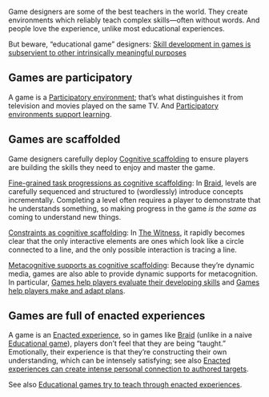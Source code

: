 Game designers are some of the best teachers in the world. They create environments which reliably teach complex skills—often without words. And people love the experience, unlike most educational experiences.

But beware, “educational game” designers: [Skill development in games is subservient to other intrinsically meaningful purposes](https://notes.andymatuschak.org/zeb2g4GbLPhXGKZavqQ7v7iuqe5B8jGhnFKw)

## Games are participatory

A game is a [Participatory environment](https://notes.andymatuschak.org/z63gaUtZqb9mMUKRf85UhtEFPMgBBJbqvT2r8); that’s what distinguishes it from television and movies played on the same TV. And [Participatory environments support learning](https://notes.andymatuschak.org/z56HX9kF6fRMoRQfT6VhZN9ehnrrLDAq8FEFP).

## Games are scaffolded

Game designers carefully deploy [Cognitive scaffolding](https://notes.andymatuschak.org/z8ZWYXFwXV38qiCgRx7zf2ySy9WCxWvcizNVr) to ensure players are building the skills they need to enjoy and master the game.

[Fine-grained task progressions as cognitive scaffolding](https://notes.andymatuschak.org/z2qBbdZidZNjbpdggRbmgeUeVf2H7aCevSYvE): In [Braid](https://notes.andymatuschak.org/z2VMiTLJCUhbtxyWXwBxevCtdzJyoHpptHoH), levels are carefully sequenced and structured to (wordlessly) introduce concepts incrementally. Completing a level often requires a player to demonstrate that he understands something, so making progress in the game _is the same as_ coming to understand new things.

[Constraints as cognitive scaffolding](https://notes.andymatuschak.org/z8DyCwRiC8HT89mMvtBjwcGVs5ucHPHcrScch): In [The Witness](https://notes.andymatuschak.org/z2Q4eFBLaAoWMVbESssWpXpkPXCAEorwM1hd), it rapidly becomes clear that the only interactive elements are ones which look like a circle connected to a line, and the only possible interaction is tracing a line.

[Metacognitive supports as cognitive scaffolding](https://notes.andymatuschak.org/z4qFtxPZi21DKoLruHcmsocee1YnZy9JMArb6): Because they’re dynamic media, games are also able to provide dynamic supports for metacognition. In particular, [Games help players evaluate their developing skills](https://notes.andymatuschak.org/z2tZBJUtAasH3bGxHaEpFdP5zjjiWwqDsFxEM) and [Games help players make and adapt plans](https://notes.andymatuschak.org/z7mU6RxxzJ9FZBCcgbYQsv9nExuK3xVm635Ks).

## Games are full of enacted experiences

A game is an [Enacted experience](https://notes.andymatuschak.org/z3KASfpz5AmNmqM2m517Jbs1EvXrLN7NkeYWH), so in games like [Braid](https://notes.andymatuschak.org/z2VMiTLJCUhbtxyWXwBxevCtdzJyoHpptHoH) (unlike in a naive [Educational game](https://notes.andymatuschak.org/z5YBATDEy9pSqzTgNhH6MhGqgkG8mAF7QTLK5)), players don’t feel that they are being “taught.” Emotionally, their experience is that they’re constructing their own understanding, which can be intensely satisfying; see also [Enacted experiences can create intense personal connection to authored targets](https://notes.andymatuschak.org/z6rE2jCvARneUxogtFCTMafzJvYEKWFgb51c2).

See also [Educational games try to teach through enacted experiences](https://notes.andymatuschak.org/z5xCoFBNqoFjNHsWcsP4GbSPKqAG3dNzR6SXC).